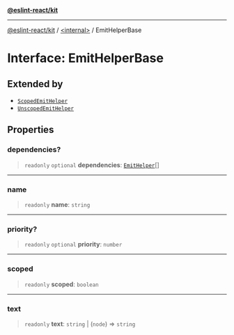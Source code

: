 [**@eslint-react/kit**](../../README.md)

***

[@eslint-react/kit](../../README.md) / [\<internal\>](../README.md) / EmitHelperBase

# Interface: EmitHelperBase

## Extended by

- [`ScopedEmitHelper`](ScopedEmitHelper.md)
- [`UnscopedEmitHelper`](UnscopedEmitHelper.md)

## Properties

### dependencies?

> `readonly` `optional` **dependencies**: [`EmitHelper`](../type-aliases/EmitHelper.md)[]

***

### name

> `readonly` **name**: `string`

***

### priority?

> `readonly` `optional` **priority**: `number`

***

### scoped

> `readonly` **scoped**: `boolean`

***

### text

> `readonly` **text**: `string` \| (`node`) => `string`
